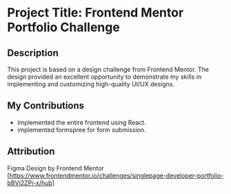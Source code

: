 # Project Title: Frontend Mentor Portfolio Challenge

## Description

This project is based on a design challenge from Frontend Mentor. The design provided an excellent opportunity to demonstrate my skills in implementing and customizing high-quality UI/UX designs.

## My Contributions

- Implemented the entire frontend using React.
- implemented formspree for form submission.

## Attribution

Figma Design by Frontend Mentor [https://www.frontendmentor.io/challenges/singlepage-developer-portfolio-bBVj2ZPi-x/hub]
